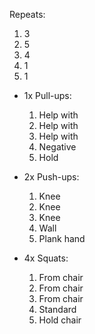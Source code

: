 
Repeats:
1. 3
2. 5
3. 4
4. 1
5. 1


- 1x Pull-ups: 
	1. Help with    
	2. Help with    
	3. Help with    
	4. Negative    
	5. Hold  

- 2x Push-ups:
	1. Knee    
	2. Knee    
	3. Knee    
	4. Wall    
	5. Plank hand 

- 4x Squats:
	1. From chair    
	2. From chair    
	3. From chair    
	4. Standard    
	5. Hold chair